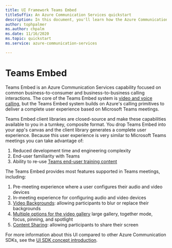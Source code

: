 ```yaml
---
title: UI Framework Teams Embed
titleSuffix: An Azure Communication Services quickstart
description: In this document, you'll learn how the Azure Communication Services UI Framework Teams Embed capability can be used to build turnkey calling experiences.
author: tophpalmer
ms.author: chpalm
ms.date: 11/16/2020
ms.topic: quickstart
ms.service: azure-communication-services

---
```


# Teams Embed

Teams Embed is an Azure Communication Services capability focused on common business-to-consumer and business-to-business calling interactions. The core of the Teams Embed system is [video and voice calling](../voice-video-calling/calling-sdk-features.md), but the Teams Embed system builds on Azure's calling primitives to deliver a complete user experience based on Microsoft Teams meetings.

Teams Embed client libraries are closed-source and make these capabilities available to you in a turnkey, composite format. You drop Teams Embed into your app's canvas and the client library generates a complete user experience. Because this user experience is very similar to Microsoft Teams meetings you can take advantage of:

1. Reduced development time and engineering complexity
1. End-user familiarity with Teams
1. Ability to re-use [Teams end-user training content](https://support.microsoft.com/office/meetings-in-teams-e0b0ae21-53ee-4462-a50d-ca9b9e217b67)

The Teams Embed provides most features supported in Teams meetings, including:

1. Pre-meeting experience where a user configures their audio and video devices
1. In-meeting experience for configuring audio and video devices
1. [Video Backgrounds](https://support.microsoft.com/office/change-your-background-for-a-teams-meeting-f77a2381-443a-499d-825e-509a140f4780): allowing participants to blur or replace their backgrounds
1. [Multiple options for the video gallery](https://support.microsoft.com/office/using-video-in-microsoft-teams-3647fc29-7b92-4c26-8c2d-8a596904cdae) large gallery, together mode, focus, pinning, and spotlight
1. [Content Sharing](https://support.microsoft.comoffice/share-content-in-a-meeting-in-teams-fcc2bf59-aecd-4481-8f99-ce55dd836ce8#ID0EABAAA=Mobile): allowing participants to share their screen

For more information about this UI compared to other Azure Communication SDKs, see the [UI SDK concept introduction](ui-sdk-overview.md). 
